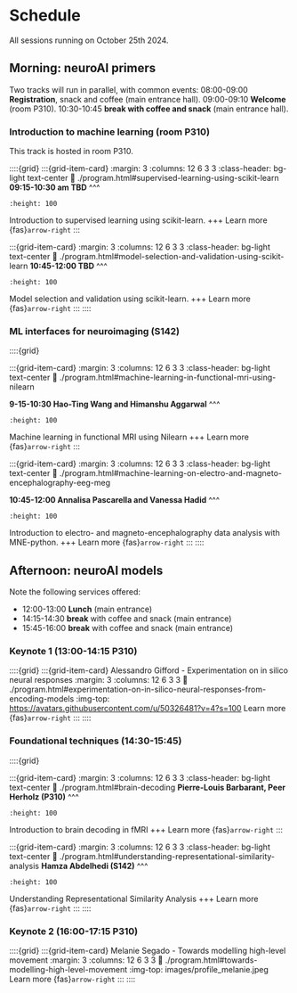 # Schedule

All sessions running on October 25th 2024.

## Morning: neuroAI primers
Two tracks will run in parallel, with common events:
08:00-09:00 **Registration**, snack and coffee (main entrance hall).
09:00-09:10 **Welcome** (room P310).
10:30-10:45 **break with coffee and snack** (main entrance hall).

### Introduction to machine learning (room P310)
This track is hosted in room P310.

::::{grid}
:::{grid-item-card}
:margin: 3
:columns: 12 6 3 3
:class-header: bg-light text-center
:link: ./program.html#supervised-learning-using-scikit-learn
**09:15-10:30 am TBD**
^^^
```{image} images/logo_scikit-learn.png
:height: 100
```
Introduction to supervised learning using scikit-learn.
+++
Learn more {fas}`arrow-right`
:::

:::{grid-item-card}
:margin: 3
:columns: 12 6 3 3
:class-header: bg-light text-center
:link: ./program.html#model-selection-and-validation-using-scikit-learn
**10:45-12:00 TBD**
^^^
```{image} images/logo_scikit-learn.png
:height: 100
```
Model selection and validation using scikit-learn.
+++
Learn more {fas}`arrow-right`
:::
::::

### ML interfaces for neuroimaging (S142)

::::{grid}

:::{grid-item-card}
:margin: 3
:columns: 12 6 3 3
:class-header: bg-light text-center
:link: ./program.html#machine-learning-in-functional-mri-using-nilearn

**9-15-10:30 Hao-Ting Wang and Himanshu Aggarwal**
^^^
```{image} images/logo_nilearn.png
:height: 100
```
Machine learning in functional MRI using Nilearn
+++
Learn more {fas}`arrow-right`
:::

:::{grid-item-card}
:margin: 3
:columns: 12 6 3 3
:class-header: bg-light text-center
:link: ./program.html#machine-learning-on-electro-and-magneto-encephalography-eeg-meg

**10:45-12:00 Annalisa Pascarella and Vanessa Hadid**
^^^
```{image} images/logo_mne.png
:height: 100
```
Introduction to electro- and magneto-encephalography data analysis with MNE-python.
+++
Learn more {fas}`arrow-right`
:::
::::

## Afternoon: neuroAI models
Note the following services offered:
 * 12:00-13:00 **Lunch** (main entrance)
 * 14:15-14:30 **break** with coffee and snack (main entrance)
 * 15:45-16:00 **break** with coffee and snack (main entrance)

### Keynote 1 (13:00-14:15 P310)

::::{grid}
:::{grid-item-card} Alessandro Gifford - Experimentation on in silico neural responses
:margin: 3
:columns: 12 6 3 3
:link: ./program.html#experimentation-on-in-silico-neural-responses-from-encoding-models
:img-top: https://avatars.githubusercontent.com/u/50326481?v=4?s=100
Learn more {fas}`arrow-right`
:::
::::

### Foundational techniques (14:30-15:45)
::::{grid}

:::{grid-item-card}
:margin: 3
:columns: 12 6 3 3
:class-header: bg-light text-center
:link: ./program.html#brain-decoding
**Pierre-Louis Barbarant, Peer Herholz (P310)**
^^^
```{image} images/thumbnail_decoding.png
:height: 100
```
Introduction to brain decoding in fMRI
+++
Learn more {fas}`arrow-right`
:::

:::{grid-item-card}
:margin: 3
:columns: 12 6 3 3
:class-header: bg-light text-center
:link: ./program.html#understanding-representational-similarity-analysis
**Hamza Abdelhedi (S142)**
^^^
```{image} images/logo_rsa.png
:height: 100
```
Understanding Representational Similarity Analysis
+++
Learn more {fas}`arrow-right`
:::
::::

### Keynote 2 (16:00-17:15 P310)
::::{grid}
:::{grid-item-card} Melanie Segado - Towards modelling high-level movement
:margin: 3
:columns: 12 6 3 3
:link: ./program.html#towards-modelling-high-level-movement
:img-top: images/profile_melanie.jpeg
Learn more {fas}`arrow-right`
:::
::::

